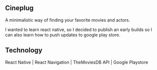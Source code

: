 ## Cineplug ##
A minimalistic way of finding your favorite movies and actors.

I wanted to learn react native, so I decided to publish an early builds so I can also learn how to push updates to google play store.
## Technology ##
React Native | React Navigation | TheMoviesDB API | Google Playstore
